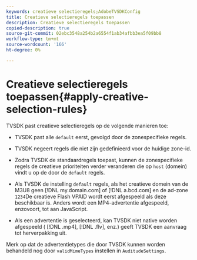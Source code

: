 ```yaml
---
keywords: creatieve selectieregels;AdobeTVSDKConfig
title: Creatieve selectieregels toepassen
description: Creatieve selectieregels toepassen
copied-description: true
source-git-commit: 02ebc3548a254b2a6554f1ab34afbb3ea5f09bb8
workflow-type: tm+mt
source-wordcount: '166'
ht-degree: 0%

---
```


# Creatieve selectieregels toepassen{#apply-creative-selection-rules}

TVSDK past creatieve selectieregels op de volgende manieren toe:

* TVSDK past alle `default` eerst, gevolgd door de zonespecifieke regels.
* TVSDK negeert regels die niet zijn gedefinieerd voor de huidige zone-id.
* Zodra TVSDK de standaardregels toepast, kunnen de zonespecifieke regels de creatieve prioriteiten verder veranderen die op `host` (domein) vindt u op de door de `default` regels.

* Als TVSDK de instelling `default` regels, als het creatieve domein van de M3U8 geen [!DNL my.domain.com] of [!DNL a.bcd.com] en de ad-zone `1234`De creatieve Flash VPAID wordt eerst afgespeeld als deze beschikbaar is. Anders wordt een MP4-advertentie afgespeeld, enzovoort, tot aan JavaScript.

* Als een advertentie is geselecteerd, kan TVSDK niet native worden afgespeeld ( [!DNL .mp4], [!DNL .flv], enz.) geeft TVSDK een aanvraag tot herverpakking uit.

Merk op dat de advertentietypes die door TVSDK kunnen worden behandeld nog door `validMimeTypes` instellen in `AuditudeSettings`.
